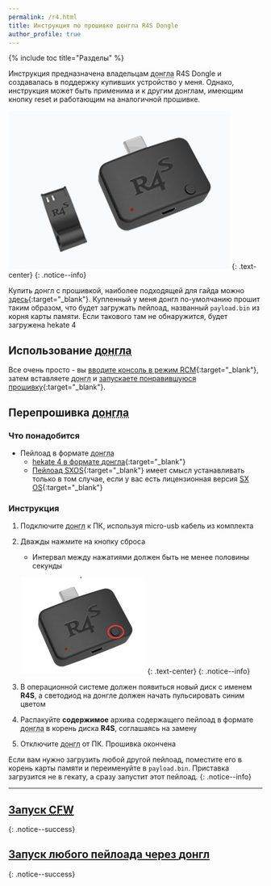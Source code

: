 ```yaml
---
permalink: /r4.html
title: Инструкция по прошивке донгла R4S Dongle
author_profile: true
---
```

{% include toc title="Разделы" %}

Инструкция предназначена владельцам <abbr title="Специальное устройство небольшого размера, единственной задачей которого является отправка пейлоада на консоль.">донгла</abbr> R4S Dongle и создавалась в поддержку купивших устройство у меня. Однако, инструкция может быть применима и к другим донглам, имеющим кнопку reset и работающим на аналогичной прошивке.

![](/images/dongle/r4dongle.png)
{: .text-center}
{: .notice--info}

Купить донгл с прошивкой, наиболее подходящей для гайда можно [здесь](https://vk.com/market-125012133?w=product-125012133_1694790%2Fquery){:target="_blank"}. Купленный у меня донгл по-умолчанию прошит таким образом, что будет загружать пейлоад, названный `payload.bin` из корня карты памяти. Если такового там не обнаружится, будет загружена hekate 4

## Использование <abbr title="Специальное устройство небольшого размера, единственной задачей которого является отправка пейлоада на консоль.">донгла</abbr>

Все очень просто - вы [вводите консоль в режим RCM](fusee-gelee#часть-i---вход-в-rcm){:target="_blank"}, затем вставляете <abbr title="Специальное устройство небольшого размера, единственной задачей которого является отправка пейлоада на консоль.">донгл</abbr> и [запускаете понравившуюся прошивку](launch-cfw){:target="_blank"}. 

## Перепрошивка <abbr title="Специальное устройство небольшого размера, единственной задачей которого является отправка пейлоада на консоль.">донгла</abbr>

### Что понадобится 

* Пейлоад в формате <abbr title="Специальное устройство небольшого размера, единственной задачей которого является отправка пейлоада на консоль.">донгла</abbr>
	* [hekate 4 в формате <abbr title="Специальное устройство небольшого размера, единственной задачей которого является отправка пейлоада на консоль.">донгла</abbr>](files/r4s.zip){:target="_blank"}
	* [Пейлоад SXOS](files/sxos.zip){:target="_blank"} имеет смысл устанавливать только в том случае, если у вас есть лицензионная версия [SX OS](sxos){:target="_blank"}

### Инструкция

1. Подключите <abbr title="Специальное устройство небольшого размера, единственной задачей которого является отправка пейлоада на консоль.">донгл</abbr> к ПК, используя micro-usb кабель из комплекта 
1. Дважды нажмите на кнопку сброса
	* Интервал между нажатиями должен быть не менее половины секунды
	
	![](/images/dongle/r4dongle_button.png)
	{: .text-center}
	{: .notice--info}

1. В операционной системе должен появиться новый диск с именем **R4S**, а светодиод на донгле должен начать пульсировать синим цветом
1. Распакуйте **содержимое** архива содержащего пейлоад в формате <abbr title="Специальное устройство небольшого размера, единственной задачей которого является отправка пейлоада на консоль.">донгла</abbr> в корень диска **R4S**, соглашаясь на замену 
1. Отключите <abbr title="Специальное устройство небольшого размера, единственной задачей которого является отправка пейлоада на консоль.">донгл</abbr> от ПК. Прошивка окончена 

Если вам нужно загрузить любой другой пейлоад, поместите его в корень карты памяти и переименуйте в `payload.bin`. Приставка загрузится не в гекату, а сразу запустит этот пейлоад.
{: .notice--info}

___

## [Запуск <abbr title="Модифицированное програмное обеспечение консоли, написанное энтузиастами, позволяет делать вещи, недоступные пользователям официальных прошивок, например, запускать неподписанные приложения. В контексте прошивки свитча мы будем называть имеющееся программное обеспечение кастомной прошивкой, хотя, чисто технически, это не так">CFW</abbr>](launch-cfw)
{: .notice--success}

## [Запуск любого пейлоада через <abbr title="Специальное устройство небольшого размера, единственной задачей которого является отправка пейлоада на консоль.">донгл</abbr>](fusee-gelee#%D0%B7%D0%B0%D0%BF%D1%83%D1%81%D0%BA-%D1%87%D0%B5%D1%80%D0%B5%D0%B7-%D0%B4%D0%BE%D0%BD%D0%B3%D0%BB)
{: .notice--success}